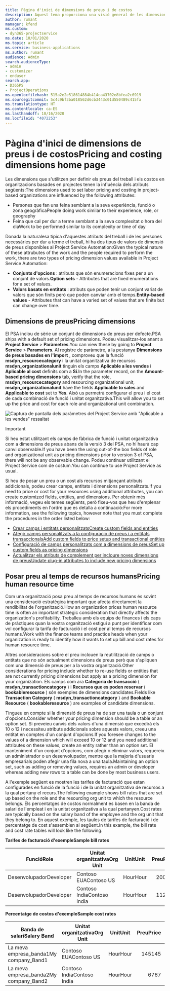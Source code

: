 ```yaml
---
title: Pàgina d'inici de dimensions de preus i de costos
description: Aquest tema proporciona una visió general de les dimensions de preus.
author: rumant
manager: kfend
ms.custom:
- dyn365-projectservice
ms.date: 10/01/2020
ms.topic: article
ms.service: business-applications
ms.author: rumant
audience: Admin
search.audienceType:
- admin
- customizer
- enduser
search.app:
- D365PS
- ProjectOperations
ms.openlocfilehash: 515a2e2e518614884b414ca43702e8bfea2c6919
ms.sourcegitcommit: 5c4c9bf3ba018562d6cb3443c01d550489c415fa
ms.translationtype: HT
ms.contentlocale: ca-ES
ms.lasthandoff: 10/16/2020
ms.locfileid: "4072253"
---
```

# <a name="pricing-and-costing-dimensions-home-page"></a><span data-ttu-id="ade07-103">Pàgina d'inici de dimensions de preus i de costos</span><span class="sxs-lookup"><span data-stu-id="ade07-103">Pricing and costing dimensions home page</span></span>

<span data-ttu-id="ade07-104">Les dimensions que s'utilitzen per definir els preus del treball i els costos en organitzacions basades en projectes tenen la influència dels atributs següents:</span><span class="sxs-lookup"><span data-stu-id="ade07-104">The dimensions used to set labor pricing and costing in project-based organizations are influenced by the following attributes:</span></span>

- <span data-ttu-id="ade07-105">Persones que fan una feina semblant a la seva experiència, funció o zona geogràfica</span><span class="sxs-lookup"><span data-stu-id="ade07-105">People doing work similar to their experience, role, or geography</span></span>
- <span data-ttu-id="ade07-106">Feina que cal per dur a terme semblant a la seva complexitat o hora del dia</span><span class="sxs-lookup"><span data-stu-id="ade07-106">Work to be performed similar to its complexity or time of day</span></span>

<span data-ttu-id="ade07-107">Donada la naturalesa típica d'aquestes atributs del treball i de les persones necessàries per dur a terme el treball, hi ha dos tipus de valors de dimensió de preus disponibles al Project Service Automation:</span><span class="sxs-lookup"><span data-stu-id="ade07-107">Given the typical nature of these attrubutes of the work and the people required to perform the work, there are two types of pricing dimension values available in Project Service Automation:</span></span> 

- <span data-ttu-id="ade07-108">**Conjunts d'opcions** : atributs que són enumeracions fixes per a un conjunt de valors.</span><span class="sxs-lookup"><span data-stu-id="ade07-108">**Option sets** - Attributes that are fixed enumerations for a set of values.</span></span>
- <span data-ttu-id="ade07-109">**Valors basats en entitats** : atributs que poden tenir un conjunt variat de valors que són finits però que poden canviar amb el temps.</span><span class="sxs-lookup"><span data-stu-id="ade07-109">**Entity-based values** - Attributes that can have a varied set of values that are finite but can change over time.</span></span>

## <a name="pricing-dimensions"></a><span data-ttu-id="ade07-110">Dimensions de preus</span><span class="sxs-lookup"><span data-stu-id="ade07-110">Pricing dimensions</span></span>

<span data-ttu-id="ade07-111">El PSA inclou de sèrie un conjunt de dimensions de preus per defecte.</span><span class="sxs-lookup"><span data-stu-id="ade07-111">PSA ships with a default set of pricing dimensions.</span></span> <span data-ttu-id="ade07-112">Podeu visualitzar-los anant a **Project Service** > **Paràmetres**.</span><span class="sxs-lookup"><span data-stu-id="ade07-112">You can view these by going to **Project Service** > **Parameters**.</span></span> <span data-ttu-id="ade07-113">Al registre de paràmetre, a la pestanya **Dimensions de preus basades en l'import** , comproveu que la funció **msdyn_resourcecategory** i la unitat organitzativa de recursos **msdyn_organizationalunit** tinguin els camps **Aplicable a les vendes** i **Aplicable al cost** definits com a **Sí**.</span><span class="sxs-lookup"><span data-stu-id="ade07-113">In the parameter record, on the **Amount-based pricing dimensions** tab, verify that the role, **msdyn_resourcecategory** and resourcing organizational unit, **msdyn_organizationalunit** have the fields **Applicable to sales** and **Applicable to cost** set to **Yes**.</span></span> <span data-ttu-id="ade07-114">Això us permetrà configurar el preu i el cost de cada combinació de funció i unitat organitzativa.</span><span class="sxs-lookup"><span data-stu-id="ade07-114">This will allow you to set up the price and cost for each role and organizational unit combination.</span></span>

![Captura de pantalla dels paràmetres del Project Service amb "Aplicable a les vendes" ressaltat](media/PS-OOB-parameters.png)

> [!IMPORTANT]
> <span data-ttu-id="ade07-116">Si heu estat utilitzant els camps de fàbrica de funció i unitat organitzativa com a dimensions de preus abans de la versió 3 del PSA, no hi haurà cap canvi observable.</span><span class="sxs-lookup"><span data-stu-id="ade07-116">If you have been the using out-of-the box fields of role and organizational unit as pricing dimensions prior to version 3 of PSA, there will not be any observable change.</span></span> <span data-ttu-id="ade07-117">Podeu continuar utilitzant el Project Service com de costum.</span><span class="sxs-lookup"><span data-stu-id="ade07-117">You can continue to use Project Service as usual.</span></span> 

<span data-ttu-id="ade07-118">Si heu de posar un preu o un cost als recursos mitjançant atributs addicionals, podeu crear camps, entitats i dimensions personalitzats.</span><span class="sxs-lookup"><span data-stu-id="ade07-118">If you need to price or cost for your resources using additional attributes, you can create customized fields, entities, and dimensions.</span></span> <span data-ttu-id="ade07-119">Per obtenir més informació, vegeu els temes següents, però fixeu-vos que heu d'emplenar els procediments en l'ordre que es detalla a continuació:</span><span class="sxs-lookup"><span data-stu-id="ade07-119">For more information, see the following topics, however note that you must complete the procedures in the order listed below:</span></span>

- [<span data-ttu-id="ade07-120">Crear camps i entitats personalitzats</span><span class="sxs-lookup"><span data-stu-id="ade07-120">Create custom fields and entities</span></span>](create-custom-fields-entities.md)
- [<span data-ttu-id="ade07-121">Afegir camps personalitzats a la configuració de preus i a entitats transaccionals</span><span class="sxs-lookup"><span data-stu-id="ade07-121">Add custom fields to price setup and transactional entities</span></span>](field-references.md)
- [<span data-ttu-id="ade07-122">Configuració de camps personalitzats com a dimensions de preus</span><span class="sxs-lookup"><span data-stu-id="ade07-122">Set up custom fields as pricing dimensions</span></span>](set-up-pricing-dimensions.md)
- [<span data-ttu-id="ade07-123">Actualitzar els atributs de complement per incloure noves dimensions de preus</span><span class="sxs-lookup"><span data-stu-id="ade07-123">Update plug-in attributes to include new pricing dimensions</span></span>](update-plug-in-attributes.md)

## <a name="pricing-human-resource-time"></a><span data-ttu-id="ade07-124">Posar preu al temps de recursos humans</span><span class="sxs-lookup"><span data-stu-id="ade07-124">Pricing human resource time</span></span>
<span data-ttu-id="ade07-125">Com una organització posa preu al temps de recursos humans és sovint una consideració estratègica important que afecta directament la rendibilitat de l'organització.</span><span class="sxs-lookup"><span data-stu-id="ade07-125">How an organization prices human resource time is often an important strategic consideration that directly affects the organization's profitability.</span></span> <span data-ttu-id="ade07-126">Treballeu amb els equips de finances i els caps de pràctiques quan la vostra organització estigui a punt per identificar com vol configurar la tarifa de facturació i el cost per al temps de recursos humans.</span><span class="sxs-lookup"><span data-stu-id="ade07-126">Work with the finance teams and practice heads when your organization is ready to identify how it wants to set up bill and cost rates for human resource time.</span></span>

<span data-ttu-id="ade07-127">Altres consideracions sobre el preu inclouen la reutilització de camps o entitats que no són actualment dimensions de preus però que s'apliquen com una dimensió de preus per a la vostra organització.</span><span class="sxs-lookup"><span data-stu-id="ade07-127">Other considerations for pricing include whether to re-use fields or entities that are not currently pricing dimensions but apply as a pricing dimension for your organization.</span></span> <span data-ttu-id="ade07-128">Els camps com ara **Categoria de transacció** ( **msdyn_transactioncategory** ) i **Recursos que es poden reservar** ( **bookableresource** ) són exemples de dimensions candidates.</span><span class="sxs-lookup"><span data-stu-id="ade07-128">Fields like **Transaction Category** ( **msdyn_transactioncategory** ) and **Bookable Resource** ( **bookableresource** ) are examples of candidate dimensions.</span></span> 

<span data-ttu-id="ade07-129">Tingueu en compte si la dimensió de preus ha de ser una taula o un conjunt d'opcions.</span><span class="sxs-lookup"><span data-stu-id="ade07-129">Consider whether your pricing dimension should be a table or an option set.</span></span> <span data-ttu-id="ade07-130">Si preveieu canvis dels valors d'una dimensió que excedirà els 10 o 12 i necessiteu atributs addicionals sobre aquests valors, creeu una entitat en comptes d'un conjunt d'opcions.</span><span class="sxs-lookup"><span data-stu-id="ade07-130">If you foresee changes to the values of a dimension which will exceed 10 or 12 and you need additional attributes on these values, create an entity rather than an option set.</span></span> <span data-ttu-id="ade07-131">El manteniment d'un conjunt d'opcions, com afegir o eliminar valors, requereix un administrador o un desenvolupador, mentre que la majoria d'usuaris empresarials poden afegir una fila nova a una taula.</span><span class="sxs-lookup"><span data-stu-id="ade07-131">Maintaining an option set, such as adding or removing values, requires an admin or developer whereas adding new rows to a table can be done by most business users.</span></span>

<span data-ttu-id="ade07-132">A l'exemple següent es mostren les tarifes de facturació que estan configurades en funció de la funció i de la unitat organitzativa de recursos a la qual pertany el recurs.</span><span class="sxs-lookup"><span data-stu-id="ade07-132">The following example shows bill rates that are set up based on the role and the resourcing org unit to which the resource belongs.</span></span> <span data-ttu-id="ade07-133">Els percentatges de costos normalment es basen en la banda de salari de l'empleat i en la unitat organitzativa a la qual pertanyen.</span><span class="sxs-lookup"><span data-stu-id="ade07-133">Cost rates are typically based on the salary band of the employee and the org unit that they belong to.</span></span> <span data-ttu-id="ade07-134">En aquest exemple, les taules de tarifes de facturació i de percentatge de cost s'assemblen al següent.</span><span class="sxs-lookup"><span data-stu-id="ade07-134">In this example, the bill rate and cost rate tables will look like the following.</span></span>

<span data-ttu-id="ade07-135">**Tarifes de facturació d'exemple**</span><span class="sxs-lookup"><span data-stu-id="ade07-135">**Sample bill rates**</span></span>

| <span data-ttu-id="ade07-136">Funció</span><span class="sxs-lookup"><span data-stu-id="ade07-136">Role</span></span>        | <span data-ttu-id="ade07-137">Unitat organitzativa</span><span class="sxs-lookup"><span data-stu-id="ade07-137">Org Unit</span></span>    |<span data-ttu-id="ade07-138">Unit</span><span class="sxs-lookup"><span data-stu-id="ade07-138">Unit</span></span>      |<span data-ttu-id="ade07-139">Preu</span><span class="sxs-lookup"><span data-stu-id="ade07-139">Price</span></span>      |<span data-ttu-id="ade07-140">Moneda</span><span class="sxs-lookup"><span data-stu-id="ade07-140">Currency</span></span>  |
| ------------|-------------|----------|----------:|----------|
| <span data-ttu-id="ade07-141">Desenvolupador</span><span class="sxs-lookup"><span data-stu-id="ade07-141">Developer</span></span>   | <span data-ttu-id="ade07-142">Contoso EUA</span><span class="sxs-lookup"><span data-stu-id="ade07-142">Contoso US</span></span>  |<span data-ttu-id="ade07-143">Hour</span><span class="sxs-lookup"><span data-stu-id="ade07-143">Hour</span></span> | <span data-ttu-id="ade07-144">200</span><span class="sxs-lookup"><span data-stu-id="ade07-144">200</span></span>|<span data-ttu-id="ade07-145">USD</span><span class="sxs-lookup"><span data-stu-id="ade07-145">USD</span></span>     |
| <span data-ttu-id="ade07-146">Desenvolupador</span><span class="sxs-lookup"><span data-stu-id="ade07-146">Developer</span></span>   | <span data-ttu-id="ade07-147">Contoso India</span><span class="sxs-lookup"><span data-stu-id="ade07-147">Contoso India</span></span> |<span data-ttu-id="ade07-148">Hour</span><span class="sxs-lookup"><span data-stu-id="ade07-148">Hour</span></span>|   <span data-ttu-id="ade07-149">112</span><span class="sxs-lookup"><span data-stu-id="ade07-149">112</span></span>|<span data-ttu-id="ade07-150">USD</span><span class="sxs-lookup"><span data-stu-id="ade07-150">USD</span></span>     |


<span data-ttu-id="ade07-151">**Percentatge de costos d'exemple**</span><span class="sxs-lookup"><span data-stu-id="ade07-151">**Sample cost rates**</span></span>

| <span data-ttu-id="ade07-152">Banda de salari</span><span class="sxs-lookup"><span data-stu-id="ade07-152">Salary Band</span></span>     | <span data-ttu-id="ade07-153">Unitat organitzativa</span><span class="sxs-lookup"><span data-stu-id="ade07-153">Org Unit</span></span>    |<span data-ttu-id="ade07-154">Unit</span><span class="sxs-lookup"><span data-stu-id="ade07-154">Unit</span></span>      |<span data-ttu-id="ade07-155">Preu</span><span class="sxs-lookup"><span data-stu-id="ade07-155">Price</span></span>      |<span data-ttu-id="ade07-156">Moneda</span><span class="sxs-lookup"><span data-stu-id="ade07-156">Currency</span></span>  |
| ----------------|-------------|----------|----------:|----------|
| <span data-ttu-id="ade07-157">La meva empresa_banda1</span><span class="sxs-lookup"><span data-stu-id="ade07-157">My company_Band1</span></span> | <span data-ttu-id="ade07-158">Contoso EUA</span><span class="sxs-lookup"><span data-stu-id="ade07-158">Contoso US</span></span>  |<span data-ttu-id="ade07-159">Hour</span><span class="sxs-lookup"><span data-stu-id="ade07-159">Hour</span></span> | <span data-ttu-id="ade07-160">145</span><span class="sxs-lookup"><span data-stu-id="ade07-160">145</span></span>|<span data-ttu-id="ade07-161">USD</span><span class="sxs-lookup"><span data-stu-id="ade07-161">USD</span></span>     |
| <span data-ttu-id="ade07-162">La meva empresa_banda2</span><span class="sxs-lookup"><span data-stu-id="ade07-162">My company_Band2</span></span> | <span data-ttu-id="ade07-163">Contoso India</span><span class="sxs-lookup"><span data-stu-id="ade07-163">Contoso India</span></span> |<span data-ttu-id="ade07-164">Hour</span><span class="sxs-lookup"><span data-stu-id="ade07-164">Hour</span></span>|   <span data-ttu-id="ade07-165">67</span><span class="sxs-lookup"><span data-stu-id="ade07-165">67</span></span>|<span data-ttu-id="ade07-166">USD</span><span class="sxs-lookup"><span data-stu-id="ade07-166">USD</span></span>     |
